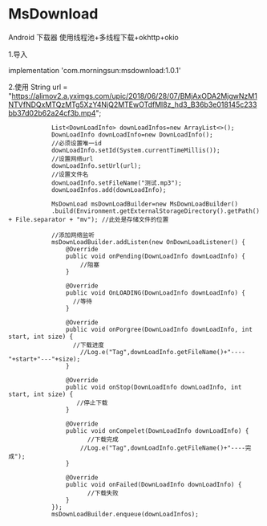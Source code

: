# MsDownload
Android 下载器 使用线程池+多线程下载+okhttp+okio

1.导入

implementation 'com.morningsun:msdownload:1.0.1'

2.使用
                String url = "https://alimov2.a.yximgs.com/upic/2018/06/28/07/BMjAxODA2MjgwNzM1NTVfNDQxMTQzMTg5XzY4NjQ2MTEwOTdfMl8z_hd3_B36b3e018145c233bb37d02b62a24cf3b.mp4";
                
                
                
                List<DownLoadInfo> downLoadInfos=new ArrayList<>();
                DownLoadInfo downLoadInfo=new DownLoadInfo();
                //必须设置唯一id
                downLoadInfo.setId(System.currentTimeMillis());
                //设置网络url
                downLoadInfo.setUrl(url);
                //设置文件名
                downLoadInfo.setFileName("测试.mp3");
                downLoadInfos.add(downLoadInfo);

                MsDownLoad msDownLoadBuilder=new MsDownLoadBuilder()
                .build(Environment.getExternalStorageDirectory().getPath() + File.separator + "mv"); //此处是存储文件的位置
             
                //添加网络监听
                msDownLoadBuilder.addListen(new OnDownLoadListener() {
                    @Override
                    public void onPending(DownLoadInfo downLoadInfo) {
                        //阻塞
                    }

                    @Override
                    public void OnLOADING(DownLoadInfo downLoadInfo) {
                      //等待
                    }

                    @Override
                    public void onPorgree(DownLoadInfo downLoadInfo, int start, int size) {
                      //下载进度
                        //Log.e("Tag",downLoadInfo.getFileName()+"----"+start+"---"+size);
                    }

                    @Override
                    public void onStop(DownLoadInfo downLoadInfo, int start, int size) {
                       //停止下载
                    }

                    @Override
                    public void onCompelet(DownLoadInfo downLoadInfo) {
                          //下载完成
                        //Log.e("Tag",downLoadInfo.getFileName()+"----完成");
                    }

                    @Override
                    public void onFailed(DownLoadInfo downLoadInfo) {
                          //下载失败
                    }
                });
                msDownLoadBuilder.enqueue(downLoadInfos);
